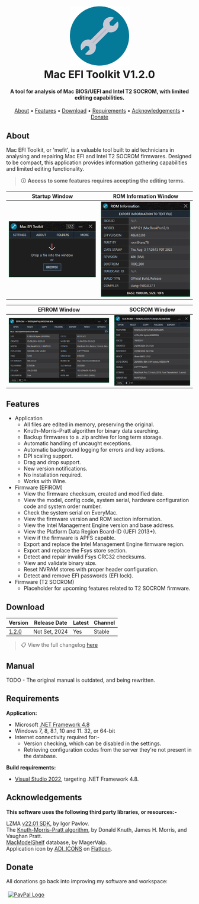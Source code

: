 <h1 align="center">
<img width="160" src="stream/images/application/icon256.png" alt="SMCFT Logo">
<br>
Mac EFI Toolkit V1.2.0
</h1>

<h4 align="center">A tool for analysis of Mac BIOS/UEFI and Intel T2 SOCROM, with limited editing capabilities.</h4>
<p align="center">
  <a href="#about">About</a> •
  <a href="#features">Features</a> •
  <a href="#download">Download</a> •
  <a href="#requirements">Requirements</a> •
  <a href="#acknowledgements">Acknowledgements</a> •
  <a href="#donate">Donate</a>
</p>

## About

Mac EFI Toolkit, or 'mefit', is a valuable tool built to aid technicians in analysing and repairing Mac EFI and Intel T2 SOCROM firmwares. Designed to be compact, this application provides information gathering capabilities and limited editing functionality.

>🛈 **Access to some features requires accepting the editing terms.**

| Startup Window                                   | ROM Information Window |
| ------------------------------------------------ |--------------|
| ![window](stream/images/application/startup.png) | ![window](stream/images/application/rominfo.png) | |

| EFIROM Window                                    | SOCROM Window |
| ------------------------------------------------ |-----------------------
| ![window](stream/images/application/efi.png)     | ![window](stream/images/application/socrom.png) |

## Features

- Application
  - All files are edited in memory, preserving the original.
  - Knuth–Morris–Pratt algorithm for binary data searching.
  - Backup firmwares to a .zip archive for long term storage.
  - Automatic handling of uncaught exceptions.
  - Automatic background logging for errors and key actions.
  - DPI scaling support.
  - Drag and drop support.
  - New version notifications.
  - No installation required.
  - Works with Wine.
- Firmware (EFIROM)
  - View the firmware checksum, created and modified date.
  - View the model, config code, system serial, hardware configuration code and system order number.
  - Check the system serial on EveryMac.
  - View the firmware version and ROM section information.
  - View the Intel Management Engine version and base address.
  - View the Platform Data Region Board-ID (UEFI 2013+).
  - View if the firmware is APFS capable.
  - Export and replace the Intel Management Engine firmware region.
  - Export and replace the Fsys store section.
  - Detect and repair invalid Fsys CRC32 checksums.
  - View and validate binary size.
  - Reset NVRAM stores with proper header configuration.
  - Detect and remove EFI passwords (EFI lock).
- Firmware (T2 SOCROM)
  - Placeholder for upcoming features related to T2 SOCROM firmware.
## Download

| Version| Release Date| Latest | Channel |
|--------|-------------|--------|---------|
|[1.2.0](https://github.com/MuertoGB/MacEfiToolkit/releases/latest)| Not Set, 2024 | Yes | Stable |

> 📋 View the full changelog [here](CHANGELOG.md)

## Manual

TODO - The original manual is outdated, and being rewritten.

## Requirements

**Application:**
- Microsoft [.NET Framework 4.8](https://dotnet.microsoft.com/en-us/download/dotnet-framework/net48)
- Windows 7, 8, 8.1, 10 and 11. 32, or 64-bit
- Internet connectivity required for:-
  - Version checking, which can be disabled in the settings.
  - Retrieving configuration codes from the server they're not present in the database.

**Build requirements:**
- [Visual Studio 2022](https://visualstudio.microsoft.com/vs/), targeting .NET Framework 4.8.

## Acknowledgements

**This software uses the following third party libraries, or resources:-**

LZMA [v22.01 SDK](https://www.7-zip.org/sdk.html), by Igor Pavlov.\
The [Knuth-Morris-Pratt algorithm](https://en.wikipedia.org/wiki/Knuth%E2%80%93Morris%E2%80%93Pratt_algorithm), by Donald Knuth, James H. Morris, and  Vaughan Pratt.\
[MacModelShelf](https://github.com/MagerValp/MacModelShelf) database, by MagerValp.\
Application icon by [ADI_ICONS](https://www.flaticon.com/authors/adi-icons) on [FlatIcon](https://www.flaticon.com/free-icon/wrench_17505678?related_id=17505678).

## Donate

All donations go back into improving my software and workspace:

<a href="https://www.paypal.com/donate/?hosted_button_id=Z88F3UEZB47SQ"><img width="160" src="https://www.paypalobjects.com/webstatic/mktg/Logo/pp-logo-200px.png" alt="PayPal Logo" vspace="5" hspace="5"></a>